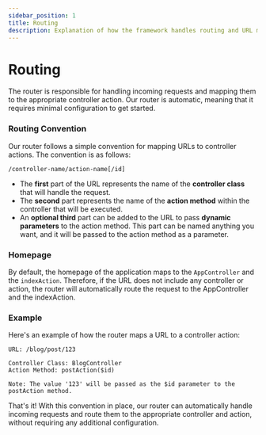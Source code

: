 ```yaml
---
sidebar_position: 1
title: Routing
description: Explanation of how the framework handles routing and URL mapping.
---
```


# Routing

The router is responsible for handling incoming requests and mapping them to the appropriate controller action. Our router is automatic, meaning that it requires minimal configuration to get started.

### Routing Convention

Our router follows a simple convention for mapping URLs to controller actions. The convention is as follows:

`/controller-name/action-name[/id]`

-   The **first** part of the URL represents the name of the **controller class** that will handle the request.
-   The **second** part represents the name of the **action method** within the controller that will be executed.
-   An **optional third** part can be added to the URL to pass **dynamic parameters** to the action method. This part can be named anything you want, and it will be passed to the action method as a parameter.

### Homepage

By default, the homepage of the application maps to the `AppController` and the `indexAction`. Therefore, if the URL does not include any controller or action, the router will automatically route the request to the AppController and the indexAction.

### Example

Here's an example of how the router maps a URL to a controller action:

```
URL: /blog/post/123

Controller Class: BlogController
Action Method: postAction($id)

Note: The value '123' will be passed as the $id parameter to the postAction method.
```

That's it! With this convention in place, our router can automatically handle incoming requests and route them to the appropriate controller and action, without requiring any additional configuration.
